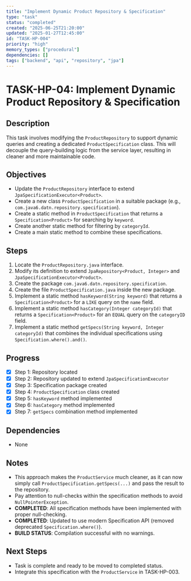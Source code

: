 ```yaml
---
title: "Implement Dynamic Product Repository & Specification"
type: "task"
status: "completed"
created: "2025-06-25T21:20:00"
updated: "2025-01-27T12:45:00"
id: "TASK-HP-004"
priority: "high"
memory_types: ["procedural"]
dependencies: []
tags: ["backend", "api", "repository", "jpa"]
---
```


# TASK-HP-04: Implement Dynamic Product Repository & Specification

## Description
This task involves modifying the `ProductRepository` to support dynamic queries and creating a dedicated `ProductSpecification` class. This will decouple the query-building logic from the service layer, resulting in cleaner and more maintainable code.

## Objectives
- Update the `ProductRepository` interface to extend `JpaSpecificationExecutor<Product>`.
- Create a new class `ProductSpecification` in a suitable package (e.g., `com.java6.datn.repository.specification`).
- Create a static method in `ProductSpecification` that returns a `Specification<Product>` for searching by `keyword`.
- Create another static method for filtering by `categoryId`.
- Create a main static method to combine these specifications.

## Steps
1. Locate the `ProductRepository.java` interface.
2. Modify its definition to extend `JpaRepository<Product, Integer>` and `JpaSpecificationExecutor<Product>`.
3. Create the package `com.java6.datn.repository.specification`.
4. Create the file `ProductSpecification.java` inside the new package.
5. Implement a static method `hasKeyword(String keyword)` that returns a `Specification<Product>` for a `LIKE` query on the `name` field.
6. Implement a static method `hasCategory(Integer categoryId)` that returns a `Specification<Product>` for an `EQUAL` query on the `categoryID` field.
7. Implement a static method `getSpecs(String keyword, Integer categoryId)` that combines the individual specifications using `Specification.where().and()`.

## Progress
- [x] Step 1: Repository located
- [x] Step 2: Repository updated to extend `JpaSpecificationExecutor`
- [x] Step 3: Specification package created
- [x] Step 4: `ProductSpecification` class created
- [x] Step 5: `hasKeyword` method implemented
- [x] Step 6: `hasCategory` method implemented
- [x] Step 7: `getSpecs` combination method implemented

## Dependencies
- None

## Notes
- This approach makes the `ProductService` much cleaner, as it can now simply call `ProductSpecification.getSpecs(...)` and pass the result to the repository.
- Pay attention to null-checks within the specification methods to avoid `NullPointerException`.
- **COMPLETED**: All specification methods have been implemented with proper null-checking.
- **COMPLETED**: Updated to use modern Specification API (removed deprecated `Specification.where()`).
- **BUILD STATUS**: Compilation successful with no warnings.

## Next Steps
- Task is complete and ready to be moved to completed status.
- Integrate this specification with the `ProductService` in TASK-HP-003. 